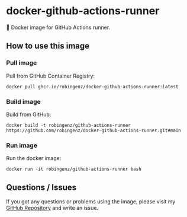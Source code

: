 # docker-github-actions-runner

🐳 Docker image for GitHub Actions runner.

## How to use this image

### Pull image

Pull from GitHub Container Registry:  

```
docker pull ghcr.io/robingenz/docker-github-actions-runner:latest
```

### Build image

Build from GitHub:  

```
docker build -t robingenz/github-actions-runner https://github.com/robingenz/docker-github-actions-runner.git#main
```

### Run image

Run the docker image:  

```
docker run -it robingenz/github-actions-runner bash
```

## Questions / Issues

If you got any questions or problems using the image, please visit my [GitHub Repository](https://github.com/robingenz/docker-github-actions-runner) and write an issue.
